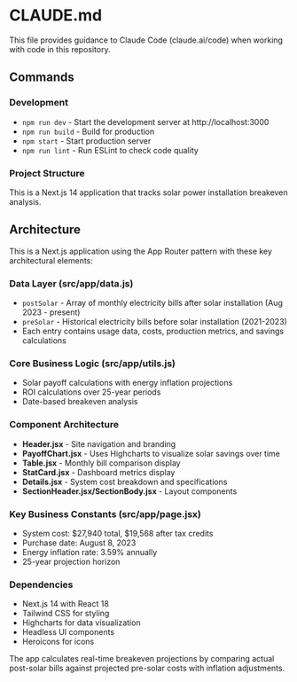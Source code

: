 # CLAUDE.md

This file provides guidance to Claude Code (claude.ai/code) when working with code in this repository.

## Commands

### Development
- `npm run dev` - Start the development server at http://localhost:3000
- `npm run build` - Build for production
- `npm start` - Start production server
- `npm run lint` - Run ESLint to check code quality

### Project Structure
This is a Next.js 14 application that tracks solar power installation breakeven analysis.

## Architecture

This is a Next.js application using the App Router pattern with these key architectural elements:

### Data Layer (src/app/data.js)
- `postSolar` - Array of monthly electricity bills after solar installation (Aug 2023 - present)
- `preSolar` - Historical electricity bills before solar installation (2021-2023)
- Each entry contains usage data, costs, production metrics, and savings calculations

### Core Business Logic (src/app/utils.js)
- Solar payoff calculations with energy inflation projections
- ROI calculations over 25-year periods
- Date-based breakeven analysis

### Component Architecture
- **Header.jsx** - Site navigation and branding
- **PayoffChart.jsx** - Uses Highcharts to visualize solar savings over time
- **Table.jsx** - Monthly bill comparison display
- **StatCard.jsx** - Dashboard metrics display
- **Details.jsx** - System cost breakdown and specifications
- **SectionHeader.jsx/SectionBody.jsx** - Layout components

### Key Business Constants (src/app/page.jsx)
- System cost: $27,940 total, $19,568 after tax credits
- Purchase date: August 8, 2023
- Energy inflation rate: 3.59% annually
- 25-year projection horizon

### Dependencies
- Next.js 14 with React 18
- Tailwind CSS for styling
- Highcharts for data visualization
- Headless UI components
- Heroicons for icons

The app calculates real-time breakeven projections by comparing actual post-solar bills against projected pre-solar costs with inflation adjustments.
